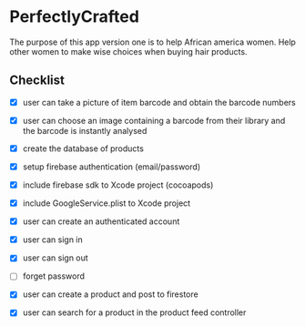# PerfectlyCrafted
The purpose of this app version one is to help African america women. Help other women to make wise choices when buying hair products.  

## Checklist
- [x] user can take a picture of item barcode and obtain the barcode numbers
- [x] user can choose an image containing a barcode from their library and the barcode is instantly analysed
- [x] create the database of products
- [x] setup firebase authentication (email/password)
- [x] include firebase sdk to Xcode project (cocoapods)
- [x] include GoogleService.plist to Xcode project
- [x] user can  create an authenticated account
- [x] user can sign in
- [x] user can sign out
- [ ] forget password
- [x] user can create a product and post to firestore
- [x] user can search for a product in the product feed controller 
 
